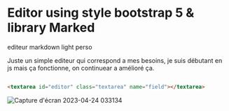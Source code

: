 # Editor using style bootstrap 5 & library Marked

editeur markdown light perso 

Juste un simple editeur qui correspond a mes besoins, je suis débutant en js mais ça fonctionne, on continuear a amélioré ça.

```html

<textarea id="editor" class="textarea" name="field"></textarea>

```

![Capture d'écran 2023-04-24 033134](https://user-images.githubusercontent.com/8920228/233880039-df71e30e-b5ef-4860-8772-b0a9e40c6b60.png)
